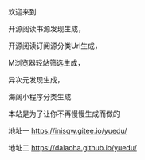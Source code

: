欢迎来到<p>
开源阅读书源发现生成，<p>
开源阅读订阅源分类Url生成，<p>
M浏览器轻站筛选生成，<p>
异次元发现生成，<p>
海阔小程序分类生成<p>
<p>
本站是为了让你不再慢慢生成而做的<p>
<p>
地址一   <a href="https://inisqw.gitee.io/yuedu/">https://inisqw.gitee.io/yuedu/</a><p>
地址二   <a href="https://dalaoha.github.io/yuedu/">https://dalaoha.github.io/yuedu/</a><p>
